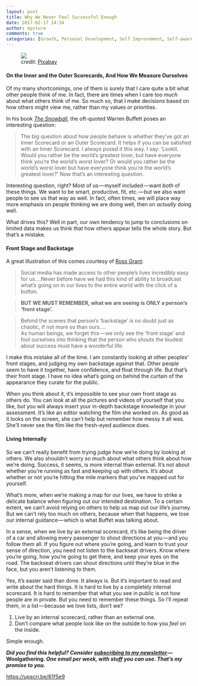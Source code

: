 ```yaml
---
layout: post
title: Why We Never Feel Successful Enough
date: 2017-02-17 14:34
author: mpsturm
comments: true
categories: [Growth, Personal Development, Self Improvement, Self-awareness, Startup, Uncategorized]
---
```



<figure class="wp-caption">

<img src="https://cdn-images-1.medium.com/max/1800/0*VH3wynDLMq-it5n0.jpeg">

<figcaption class="wp-caption-text">credit: <a href="https://pixabay.com/en/map-finger-pointing-hand-926469/" target="_blank">Pixabay</a></figcaption></figure>

<h4>On the Inner and the Outer Scorecards, And How We Measure Ourselves</h4>
<p>Of my many shortcomings, one of them is surely that I care quite a bit what other people think of me. In fact, there are times when I care <em>too much</em> about what others think of me. So much so, that I make decisions based on how others might view me, rather than my values or priorities.</p>
<p>In his book <a href="https://www.amazon.com/dp/B009MYD9F8/ref=dp-kindle-redirect?_encoding=UTF8&amp;btkr=1" target="_blank"><em>The Snowball</em></a>, the oft-quoted Warren Buffett poses an interesting question:</p>
<blockquote>The big question about how people behave is whether they’ve got an Inner Scorecard or an Outer Scorecard. It helps if you can be satisfied with an Inner Scorecard. I always posed it this way. I say: ‘Lookit. Would you rather be the world’s greatest lover, but have everyone think you’re the world’s worst lover? Or would you rather be the world’s worst lover but have everyone think you’re the world’s greatest lover?’ Now that’s an interesting question.</blockquote>
<p>Interesting question, right? Most of us — myself included — want <em>both</em> of these things. We want to be smart, productive, fit, etc. — but we also want people to see us that way as well. In fact, often times, we will place way more emphasis on people thinking we are doing well, then on <em>actually </em>doing well.</p>
<p>What drives this? Well in part, our own tendency to jump to conclusions on limited data makes us think that how others appear tells the whole story. But that’s a mistake.</p>
<h4>Front Stage and Backstage</h4>
<p>A great illustration of this comes courtesy of <a href="https://www.actonthis.tv/2014/09/dont-compare-backstage-another-actors-front-stage/" target="_blank">Ross Grant</a>:</p>
<blockquote>Social media has made access to other people’s lives incredibly easy for us….Never before have we had this kind of ability to broadcast what’s going on in our lives to the entire world with the click of a button.</blockquote>
<blockquote><strong>BUT WE MUST REMEMBER, what we are seeing is ONLY a person’s ‘front stage’.</strong></blockquote>
<blockquote>Behind the scenes that person’s ‘backstage’ is no doubt just as chaotic, if not more so than ours….<br>As human beings, we forget this — we only see the ‘front stage’ and fool ourselves into thinking that the person who shouts the loudest about success must have a wonderful life.</blockquote>
<p>I make this mistake all of the time. I am constantly looking at other peoples’ front stages, and judging my own backstage against that. Other people seem to have it together, have confidence, and float through life. But that’s their front stage. I have no idea what’s going on behind the curtain of the appearance they curate for the public.</p>
<p>When you think about it, it’s impossible to see your own front stage as others do. You can look at all the pictures and videos of yourself that you like, but you will always insert your in-depth backstage knowledge in your assessment. It’s like an editor watching the film she worked on. As good as it looks on the screen, she can’t help but remember how messy it all was. She’ll never see the film like the fresh-eyed audience does.</p>
<h4>Living Internally</h4>
<p>So we can’t really benefit from trying judge how we’re doing by looking at others. We also shouldn’t worry so much about what others think about how we’re doing. Success, it seems, is more internal than external. It’s not about whether you’re running as fast and keeping up with others. It’s about whether or not you’re hitting the mile markers that you’ve mapped out for yourself.</p>
<p>What’s more, when we’re making a map for our lives, we have to strike a delicate balance when figuring out our intended destination. To a certain extent, we can’t avoid relying on others to help us map out our life’s journey. But we can’t rely too much on others, because when that happens, we lose our internal guidance — which is what Buffet was talking about.</p>
<p>In a sense, when we live by an external scorecard, it’s like being the driver of a car and allowing every passenger to shout directions at you — and you follow them all. If you figure out where you’re going, and learn to trust your sense of direction, you need not listen to the backseat drivers. Know where you’re going, how you’re going to get there, and keep your eyes on the road. The backseat drivers can shout directions until they’re blue in the face, but you aren’t listening to them.</p>
<p>Yes, it’s easier said than done. It always is. But it’s important to read and write about the hard things. It is hard to live by a completely internal scorecard. It is hard to remember that what you see in public is not how people are in private. But you need to remember these things. So I’ll repeat them, in a list — because we love lists, don’t we?</p>
<ol>
<li>Live by an internal scorecard, rather than an external one.</li>
<li>Don’t compare what people look like on the outside to how you <em>feel</em> on the inside.</li>
</ol>
<p>Simple enough.</p>
<p><strong><em>Did you find this helpful? Consider </em></strong><a href="http://tinyletter.com/mike_sturm" target="_blank"><strong><em>subscribing to my newsletter </em></strong></a><strong><em>— </em>Woolgathering<em>. One email per week, with stuff you can use. That’s my promise to you.</em></strong></p>
<a href="https://upscri.be/61f5e9">https://upscri.be/61f5e9</a>


